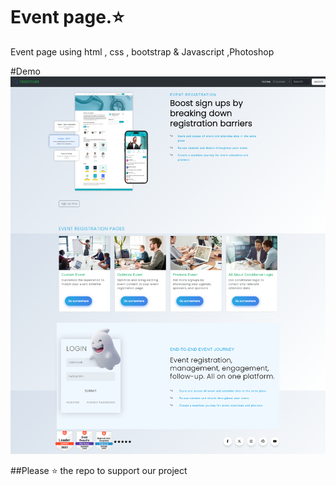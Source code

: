 # Event page.⭐
 Event page using html , css , bootstrap &amp; Javascript ,Photoshop

 




#Demo
![project demo](screenshot1.png)



##Please ⭐ the repo to support our project

